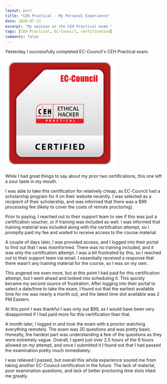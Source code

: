 ```yaml
---
layout: post
title: "CEH Practical - My Personal Experience"
date: 2020-07-23
excerpt: "My opinion on the CEH Practical exam."
tags: [CEH Practical, EC-Council, certification]
comments: false
---
```


Yesterday I successfully completed EC-Council's CEH Practical exam.

![CEH Practical Badge](/assets/img/ECC-CEHPractical.png)

While I had great things to say about my prior two certifications, this one left a sour taste in my mouth.

I was able to take this certification for relatively cheap, as EC-Council had a scholarship program for it on their website recently. I was selected as a recipient of their scholarship, and was informed that there was a $99 processing fee (likely to cover the costs of remote proctoring).

Prior to paying, I reached out to their support team to see if this was just a certification voucher, or if training was included as well. I was informed that training material was included along with the certiifcation attempt, so I promptly paid my fee and waited to receive access to the course material.

A couple of days later, I was provided access, and I logged into their portal to find out that I was misinformed. There was no training included, and it was only the certification attempt. I was a bit frustrated by this, so I reached out to their support team via email. I essentially received a response that there wasn't any training material for the course, so I was on my own.

This angered me even more, but at this point I had paid for this certification attempt, but I went ahead and looked into scheduling it. This quickly became my second source of frustration. After logging into their portal to select a date/time to take the exam, I found out that the earliest available time for me was nearly a month out, and the latest time slot available was 2 PM Eastern.

At this point I was thankful I was only out $99, as I would have been very disappointed if I had paid more for this certification than that.

A month later, I logged in and took the exam with a proctor watching everything remotely. The exam was 20 questions and was pretty basic. Honestly, the hardest part was understanding a few of the questions as they were extremely vague. Overall, I spent just over 2.5 hours of the 6 hours allowed on my attempt, and once I submitted it I found out that I had passed the examination pretty much immediately.

I was relieved I passed, but overall this whole experience soured me from taking another EC-Council certification in the future. The lack of material, poor examination questions, and lack of better proctoring time slots irked me greatly.
